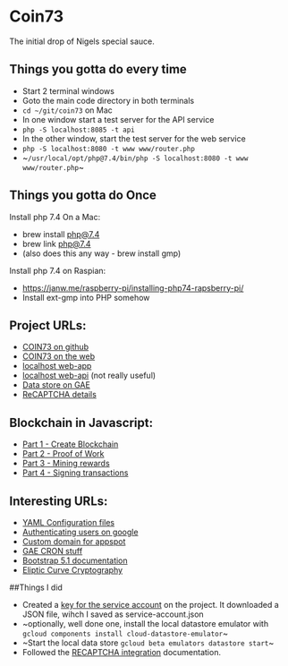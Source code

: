 # Coin73

The initial drop of Nigels special sauce.

## Things you gotta do every time

 * Start 2 terminal windows
 * Goto the main code directory in both terminals
 * `cd ~/git/coin73` on Mac
 * In one window start a test server for the API service
 * `php -S localhost:8085 -t api`
 * In the other window, start the test server for the web service
 * `php -S localhost:8080 -t www www/router.php`
 * ~`/usr/local/opt/php@7.4/bin/php -S localhost:8080 -t www www/router.php`~

## Things you gotta do Once

Install php 7.4 On a Mac:

 * brew install php@7.4
 * brew link php@7.4
 * (also does this any way - brew install gmp)
 
Install php 7.4 on Raspian:

 * https://janw.me/raspberry-pi/installing-php74-rapsberry-pi/
 * Install ext-gmp into PHP somehow

## Project URLs:

 * [COIN73 on github](https://github.com/nigeljohnson73/coin73)
 * [COIN73 on the web](https://coin73.appspot.com)
 * [localhost web-app](http://localhost:8080)
 * [localhost web-api](http://localhost:8085/api/) (not really useful)
 * [Data store on GAE](https://console.cloud.google.com/datastore/entities/query/kind?project=coin73)
 * [ReCAPTCHA details](https://www.google.com/recaptcha/admin/site/474517032)

## Blockchain in Javascript:

 * [Part 1 - Create Blockchain](https://www.youtube.com/watch?v=zVqczFZr124)
 * [Part 2 - Proof of Work](https://www.youtube.com/watch?v=HneatE69814)
 * [Part 3 - Mining rewards](https://www.youtube.com/watch?v=fRV6cGXVQ4I)
 * [Part 4 - Signing transactions](https://www.youtube.com/watch?v=kWQ84S13-hw)

## Interesting URLs:

 * [YAML Configuration files](https://cloud.google.com/appengine/docs/standard/php7/configuration-files)
 * [Authenticating users on google](https://cloud.google.com/appengine/docs/standard/php7/authenticating-users)
 * [Custom domain for appspot](https://cloud.google.com/appengine/docs/standard/php7/mapping-custom-domains)
 * [GAE CRON stuff](https://cloud.google.com/appengine/docs/standard/php7/scheduling-jobs-with-cron-yaml)
 * [Bootstrap 5.1 documentation](https://getbootstrap.com/docs/5.1/getting-started/introduction/)
 * [Eliptic Curve Cryptography](https://github.com/simplito/elliptic-php)

##Things I did

 * Created a [key for the service account][key-svc-acc] on the project. It downloaded a JSON file, wihch I saved as service-account.json
 * ~optionally, well done one, install the local datastore emulator with `gcloud components install cloud-datastore-emulator`~
 * ~Start the local data store `gcloud beta emulators datastore start`~
 * Followed the [RECAPTCHA integration][recaptcha-integration] documentation.

[key-svc-acc]: https://console.cloud.google.com/iam-admin/serviceaccounts/details/118118471124134424927/keys?folder=&organizationId=&project=coin73&supportedpurview=project "Google console page"
[recaptcha-integration]: https://code.tutsplus.com/tutorials/example-of-how-to-add-google-recaptcha-v3-to-a-php-form--cms-33752
